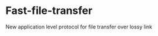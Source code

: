 Fast-file-transfer
==================

New application level protocol for file transfer over lossy link
